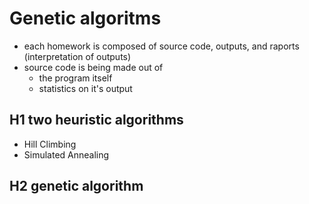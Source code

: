 # Genetic algoritms

- each homework is composed of source code, outputs, and raports (interpretation of outputs)
- source code is being made out of
	- the program itself
	- statistics on it's output

## H1 two heuristic algorithms

- Hill Climbing 
- Simulated Annealing

## H2 genetic algorithm